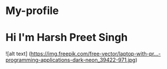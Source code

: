 # My-profile

# Hi I'm Harsh Preet Singh 

![alt text] (https://img.freepik.com/free-vector/laptop-with-pr…-programming-applications-dark-neon_39422-971.jpg)
